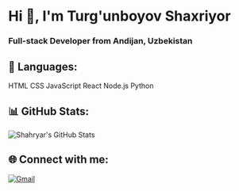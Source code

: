 # Hi 👋, I'm Turg'unboyov Shaxriyor
### Full-stack Developer from Andijan, Uzbekistan

## 🚀 Languages:
HTML
CSS
JavaScript
React
Node.js
Python

## 📊 GitHub Stats:
![Shahryar's GitHub Stats](https://github.com/Shaxriyor-dev/Shaxriyor-dev/)

## 🌐 Connect with me:
[![Gmail](https://img.shields.io/badge/Gmail-D14836?style=flat&logo=gmail&logoColor=white)](mailto:shaxriyorturgunov000@gmail.com)

        
